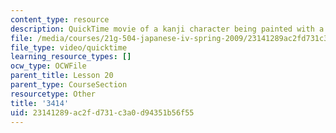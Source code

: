 ```yaml
---
content_type: resource
description: QuickTime movie of a kanji character being painted with a brush.
file: /media/courses/21g-504-japanese-iv-spring-2009/23141289ac2fd731c3a0d94351b56f55_3414.mov
file_type: video/quicktime
learning_resource_types: []
ocw_type: OCWFile
parent_title: Lesson 20
parent_type: CourseSection
resourcetype: Other
title: '3414'
uid: 23141289-ac2f-d731-c3a0-d94351b56f55
---
```

